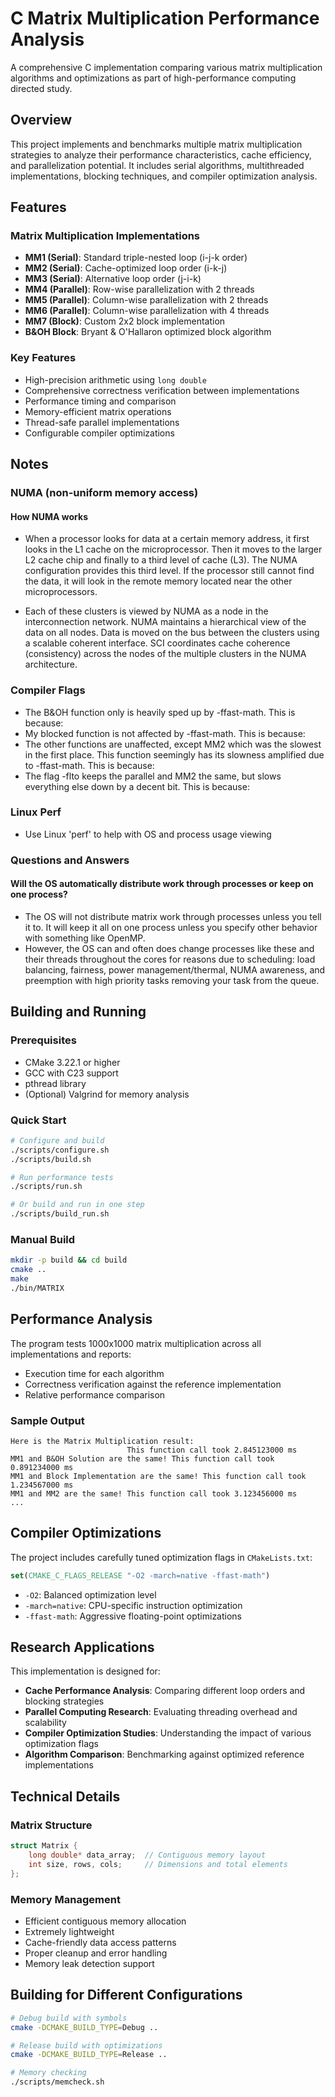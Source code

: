 # C Matrix Multiplication Performance Analysis

A comprehensive C implementation comparing various matrix multiplication algorithms and optimizations as part of high-performance computing directed study.

## Overview

This project implements and benchmarks multiple matrix multiplication strategies to analyze their performance characteristics, cache efficiency, and parallelization potential. It includes serial algorithms, multithreaded implementations, blocking techniques, and compiler optimization analysis.

## Features

### Matrix Multiplication Implementations

- **MM1 (Serial)**: Standard triple-nested loop (i-j-k order)
- **MM2 (Serial)**: Cache-optimized loop order (i-k-j)
- **MM3 (Serial)**: Alternative loop order (j-i-k)
- **MM4 (Parallel)**: Row-wise parallelization with 2 threads
- **MM5 (Parallel)**: Column-wise parallelization with 2 threads
- **MM6 (Parallel)**: Column-wise parallelization with 4 threads
- **MM7 (Block)**: Custom 2x2 block implementation
- **B&OH Block**: Bryant & O'Hallaron optimized block algorithm

### Key Features

- High-precision arithmetic using `long double`
- Comprehensive correctness verification between implementations
- Performance timing and comparison
- Memory-efficient matrix operations
- Thread-safe parallel implementations
- Configurable compiler optimizations


## Notes

### NUMA (non-uniform memory access)

#### How NUMA works

- When a processor looks for data at a certain memory address, it first looks in the L1 cache on the microprocessor. Then it moves to the larger L2 cache chip and finally to a third level of cache (L3). The NUMA configuration provides this third level. If the processor still cannot find the data, it will look in the remote memory located near the other microprocessors.

- Each of these clusters is viewed by NUMA as a node in the interconnection network. NUMA maintains a hierarchical view of the data on all nodes. Data is moved on the bus between the clusters using a scalable coherent interface. SCI coordinates cache coherence (consistency) across the nodes of the multiple clusters in the NUMA architecture.

### Compiler Flags

- The B&OH function only is heavily sped up by -ffast-math. This is because:
- My blocked function is not affected by -ffast-math. This is because:
- The other functions are unaffected, except MM2 which was the slowest in the first place. This function seemingly has its slowness amplified due to -ffast-math. This is because:
- The flag -flto keeps the parallel and MM2 the same, but slows everything else down by a decent bit. This is because:

### Linux Perf

- Use Linux 'perf' to help with OS and process usage viewing

### Questions and Answers

#### Will the OS automatically distribute work through processes or keep on one process?

- The OS will not distribute matrix work through processes unless you tell it to. It will keep it all on one process unless you specify other behavior with something like OpenMP.
- However, the OS can and often does change processes like these and their threads throughout the cores for reasons due to scheduling: load balancing, fairness, power management/thermal, NUMA awareness, and preemption with high priority tasks removing your task from the queue.




## Building and Running

### Prerequisites

- CMake 3.22.1 or higher
- GCC with C23 support
- pthread library
- (Optional) Valgrind for memory analysis

### Quick Start

```bash
# Configure and build
./scripts/configure.sh
./scripts/build.sh

# Run performance tests
./scripts/run.sh

# Or build and run in one step
./scripts/build_run.sh
```

### Manual Build

```bash
mkdir -p build && cd build
cmake ..
make
./bin/MATRIX
```

## Performance Analysis

The program tests 1000x1000 matrix multiplication across all implementations and reports:

- Execution time for each algorithm
- Correctness verification against the reference implementation
- Relative performance comparison

### Sample Output

```
Here is the Matrix Multiplication result:
                          This function call took 2.845123000 ms
MM1 and B&OH Solution are the same! This function call took 0.891234000 ms
MM1 and Block Implementation are the same! This function call took 1.234567000 ms
MM1 and MM2 are the same! This function call took 3.123456000 ms
...
```

## Compiler Optimizations

The project includes carefully tuned optimization flags in `CMakeLists.txt`:

```cmake
set(CMAKE_C_FLAGS_RELEASE "-O2 -march=native -ffast-math")
```

- `-O2`: Balanced optimization level
- `-march=native`: CPU-specific instruction optimization
- `-ffast-math`: Aggressive floating-point optimizations

## Research Applications

This implementation is designed for:

- **Cache Performance Analysis**: Comparing different loop orders and blocking strategies
- **Parallel Computing Research**: Evaluating threading overhead and scalability
- **Compiler Optimization Studies**: Understanding the impact of various optimization flags
- **Algorithm Comparison**: Benchmarking against optimized reference implementations

<!-- ## Future Work

Current TODO items include:

- NUMA-aware memory allocation
- Extended block sizes (4+ blocks) with multithreading
- Thread scaling analysis
- Process vs. thread distribution investigation
- Fork-based parallelization comparison -->

## Technical Details

### Matrix Structure

```c
struct Matrix {
    long double* data_array;  // Contiguous memory layout
    int size, rows, cols;     // Dimensions and total elements
};
```

### Memory Management

- Efficient contiguous memory allocation
- Extremely lightweight
- Cache-friendly data access patterns
- Proper cleanup and error handling
- Memory leak detection support

## Building for Different Configurations

```bash
# Debug build with symbols
cmake -DCMAKE_BUILD_TYPE=Debug ..

# Release build with optimizations
cmake -DCMAKE_BUILD_TYPE=Release ..

# Memory checking
./scripts/memcheck.sh
```

<!-- ## Contributing

This project is part of ongoing HPC research. Key areas for contribution:

1. Additional parallelization strategies
2. SIMD/vectorization optimizations
3. Memory bandwidth analysis
4. Cross-platform performance comparison -->

<!-- ## License

Part of the Directed-Research-HPC project for academic research purposes. -->